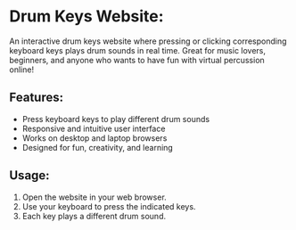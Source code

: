 # Drum Keys Website:

An interactive drum keys website where pressing or clicking corresponding keyboard keys plays drum sounds in real time. Great for music lovers, beginners, and anyone who wants to have fun with virtual percussion online!

## Features:

- Press keyboard keys to play different drum sounds
- Responsive and intuitive user interface
- Works on desktop and laptop browsers
- Designed for fun, creativity, and learning

## Usage:

1. Open the website in your web browser.
2. Use your keyboard to press the indicated keys.
3. Each key plays a different drum sound.
